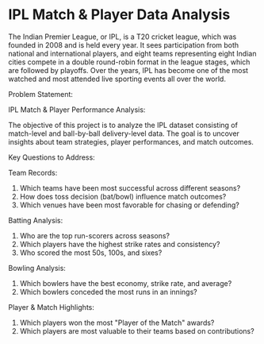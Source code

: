 # IPL Match & Player Data Analysis

The Indian Premier League, or IPL, is a T20 cricket league, which was founded in 2008 and is held every year. It sees participation from both national and international players, and eight teams representing eight Indian cities compete in a double round-robin format in the league stages, which are followed by playoffs. Over the years, IPL has become one of the most watched and most attended live sporting events all over the world.

Problem Statement:

IPL Match & Player Performance Analysis:

The objective of this project is to analyze the IPL dataset consisting of match-level and ball-by-ball delivery-level data. The goal is to uncover insights about team strategies, player performances, and match outcomes.

Key Questions to Address:

Team Records:

1) Which teams have been most successful across different seasons?
2) How does toss decision (bat/bowl) influence match outcomes?
3) Which venues have been most favorable for chasing or defending?

Batting Analysis:

1) Who are the top run-scorers across seasons?
2) Which players have the highest strike rates and consistency?
3) Who scored the most 50s, 100s, and sixes?

Bowling Analysis:

1) Which bowlers have the best economy, strike rate, and average?
2) Which bowlers conceded the most runs in an innings?

Player & Match Highlights:

1) Which players won the most "Player of the Match" awards?
2) Which players are most valuable to their teams based on contributions?
